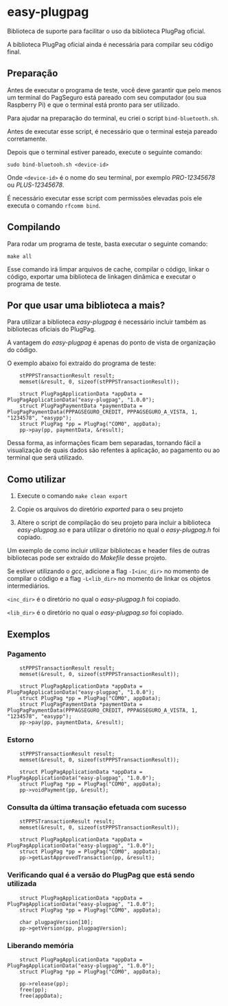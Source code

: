 # easy-plugpag

Biblioteca de suporte para facilitar o uso da biblioteca PlugPag oficial.

A biblioteca PlugPag oficial ainda é necessária para compilar seu código final.


## Preparação

Antes de executar o programa de teste, você deve garantir que pelo menos um
terminal do PagSeguro está pareado com seu computador (ou sua Raspberry Pi) e
que o terminal está pronto para ser utilizado.

Para ajudar na preparação do terminal, eu criei o script `bind-bluetooth.sh`.

Antes de executar esse script, é necessário que o terminal esteja pareado
corretamente.

Depois que o terminal estiver pareado, execute o seguinte comando:

`sudo bind-bluetooh.sh <device-id>`

Onde `<device-id>` é o nome do seu terminal, por exemplo *PRO-12345678* ou
*PLUS-12345678*.

É necessário executar esse script com permissões elevadas pois ele executa o
comando `rfcomm bind`.


## Compilando

Para rodar um programa de teste, basta executar o seguinte comando:

`make all`

Esse comando irá limpar arquivos de cache, compilar o código, linkar o código,
exportar uma biblioteca de linkagen dinâmica e executar o programa de teste.


## Por que usar uma biblioteca a mais?

Para utilizar a biblioteca *easy-plugpag* é necessário incluir também as
bibliotecas oficiais do PlugPag.

A vantagem do *easy-plugpag* é apenas do ponto de vista de organização do
código.

O exemplo abaixo foi extraído do programa de teste:

```
    stPPPSTransactionResult result;
    memset(&result, 0, sizeof(stPPPSTransactionResult));

    struct PlugPagApplicationData *appData = PlugPagApplicationData("easy-plugpag", "1.0.0");
    struct PlugPagPaymentData *paymentData = PlugPagPaymentData(PPPAGSEGURO_CREDIT, PPPAGSEGURO_A_VISTA, 1, "1234578", "easypp");
    struct PlugPag *pp = PlugPag("COM0", appData);
    pp->pay(pp, paymentData, &result);
```

Dessa forma, as informações ficam bem separadas, tornando fácil a visualização
de quais dados são refentes à aplicação, ao pagamento ou ao terminal que será
utilizado.


## Como utilizar

1. Execute o comando `make clean export`

2. Copie os arquivos do diretório *exported* para o seu projeto

4. Altere o script de compilação do seu projeto para incluir a biblioteca
*easy-plugpag.so* e para utilizar o diretório no qual o *easy-plugpag.h* foi
copiado.

Um exemplo de como incluir utilizar bibliotecas e header files de outras
bibliotecas pode ser extraído do *Makefile* desse projeto.

Se estiver utilizando o *gcc*, adicione a flag `-I<inc_dir>` no momento de
compilar o código e a flag `-L<lib_dir>` no momento de linkar os objetos
intermediários.

`<inc_dir>` é o diretório no qual o *easy-plugpag.h* foi copiado.

`<lib_dir>` é o diretório no qual o *easy-plugpag.so* foi copiado.


## Exemplos

### Pagamento

```
    stPPPSTransactionResult result;
    memset(&result, 0, sizeof(stPPPSTransactionResult));

    struct PlugPagApplicationData *appData = PlugPagApplicationData("easy-plugpag", "1.0.0");
    struct PlugPag *pp = PlugPag("COM0", appData);
    struct PlugPagPaymentData *paymentData = PlugPagPaymentData(PPPAGSEGURO_CREDIT, PPPAGSEGURO_A_VISTA, 1, "1234578", "easypp");
    pp->pay(pp, paymentData, &result);
```

### Estorno

```
    stPPPSTransactionResult result;
    memset(&result, 0, sizeof(stPPPSTransactionResult));

    struct PlugPagApplicationData *appData = PlugPagApplicationData("easy-plugpag", "1.0.0");
    struct PlugPag *pp = PlugPag("COM0", appData);
    pp->voidPayment(pp, &result);
```

### Consulta da última transação efetuada com sucesso

```
    stPPPSTransactionResult result;
    memset(&result, 0, sizeof(stPPPSTransactionResult));

    struct PlugPagApplicationData *appData = PlugPagApplicationData("easy-plugpag", "1.0.0");
    struct PlugPag *pp = PlugPag("COM0", appData);
    pp->getLastApprovedTransaction(pp, &result);
```

### Verificando qual é a versão do PlugPag que está sendo utilizada

```
    struct PlugPagApplicationData *appData = PlugPagApplicationData("easy-plugpag", "1.0.0");
    struct PlugPag *pp = PlugPag("COM0", appData);

    char plugpagVersion[10];
    pp->getVersion(pp, plugpagVersion);
```

### Liberando memória

```
    struct PlugPagApplicationData *appData = PlugPagApplicationData("easy-plugpag", "1.0.0");
    struct PlugPag *pp = PlugPag("COM0", appData);

    pp->release(pp);
    free(pp);
    free(appData);
```
